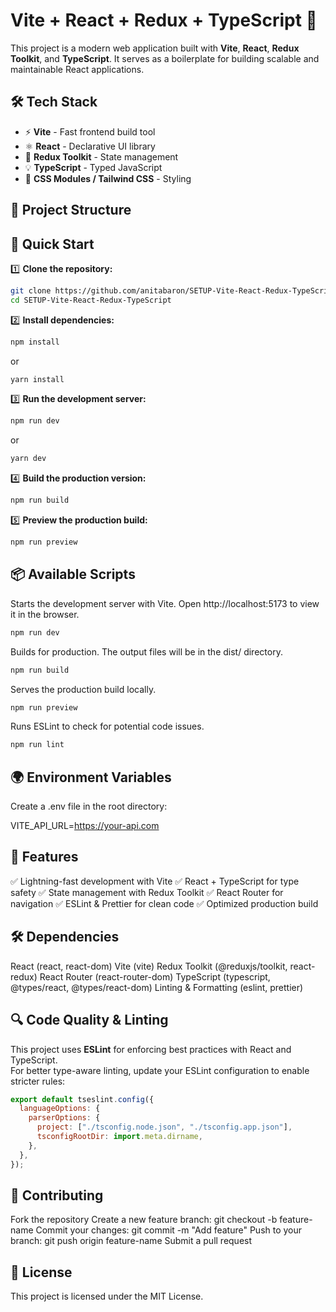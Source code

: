 # Vite + React + Redux + TypeScript 🚀

This project is a modern web application built with **Vite**, **React**, **Redux Toolkit**, and **TypeScript**. It serves as a boilerplate for building scalable and maintainable React applications.

## 🛠 Tech Stack

- ⚡ **Vite** - Fast frontend build tool
- ⚛ **React** - Declarative UI library
- 🏪 **Redux Toolkit** - State management
- 💡 **TypeScript** - Typed JavaScript
- 🎨 **CSS Modules / Tailwind CSS** - Styling

## 📂 Project Structure

## 🚀 Quick Start

1️⃣ **Clone the repository:**

```sh
git clone https://github.com/anitabaron/SETUP-Vite-React-Redux-TypeScript.git
cd SETUP-Vite-React-Redux-TypeScript
```

2️⃣ **Install dependencies:**

```sh
npm install
```

or

```sh
yarn install
```

3️⃣ **Run the development server:**

```sh
npm run dev
```

or

```sh
yarn dev
```

4️⃣ **Build the production version:**

```sh
npm run build
```

5️⃣ **Preview the production build:**

```sh
npm run preview
```

## 📦 **Available Scripts**

Starts the development server with Vite. Open http://localhost:5173 to view it in the browser.

```sh
npm run dev
```

Builds for production. The output files will be in the dist/ directory.

```sh
npm run build
```

Serves the production build locally.

```sh
npm run preview
```

Runs ESLint to check for potential code issues.

```sh
npm run lint
```

## 🌍 **Environment Variables**

Create a .env file in the root directory:

VITE_API_URL=https://your-api.com

## 🎯 **Features**

✅ Lightning-fast development with Vite
✅ React + TypeScript for type safety
✅ State management with Redux Toolkit
✅ React Router for navigation
✅ ESLint & Prettier for clean code
✅ Optimized production build

## 🛠 **Dependencies**

React (react, react-dom)
Vite (vite)
Redux Toolkit (@reduxjs/toolkit, react-redux)
React Router (react-router-dom)
TypeScript (typescript, @types/react, @types/react-dom)
Linting & Formatting (eslint, prettier)

## 🔍 **Code Quality & Linting**

This project uses **ESLint** for enforcing best practices with React and TypeScript.  
For better type-aware linting, update your ESLint configuration to enable stricter rules:

```js
export default tseslint.config({
  languageOptions: {
    parserOptions: {
      project: ["./tsconfig.node.json", "./tsconfig.app.json"],
      tsconfigRootDir: import.meta.dirname,
    },
  },
});
```

## 📝 **Contributing**

Fork the repository
Create a new feature branch: git checkout -b feature-name
Commit your changes: git commit -m "Add feature"
Push to your branch: git push origin feature-name
Submit a pull request

## 📜 **License**

This project is licensed under the MIT License.
